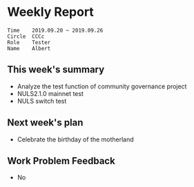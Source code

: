 # Weekly Report 
```
Time	2019.09.20 ~ 2019.09.26
Circle	CCCc
Role	Tester
Name	Albert
```
## This week's summary
- Analyze the test function of community governance project
- NULS2.1.0 mainnet test
- NULS switch test 


## Next week's plan

- Celebrate the birthday of the motherland


## Work Problem Feedback 
- No